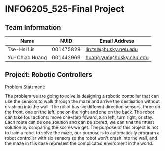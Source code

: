 # INFO6205_525-Final Project

## Team Information

| Name | NUID | Email Address |
| --- | --- | --- |
|Tse-Hsi Lin |001475828|lin.tse@husky.neu.edu |
|Yu-Chiao Huang |001442969 |huang.yuc@husky.neu.edu |

## Project: Robotic Controllers
Problem Statement:

The problem we are going to solve is designing a robotic controller that can use the sensors to walk through the maze and arrive the destination without crashing into the wall. The robot has six different direction sensors, three on the front, one on the left, one on the right and one on the back. The robot can take four actions: move one-step foward, turn left, turn right, or stay. Each route can be one solution and can be scored, we can find the fittest solution by comparing the scores we get. The purpose of this project is not to train a robot to solve the maze, our purpose is to automatically program a robot controller with six sensors so the robot won't crash into the wall, and the maze in this case represent the complicated enviroment in the world.


